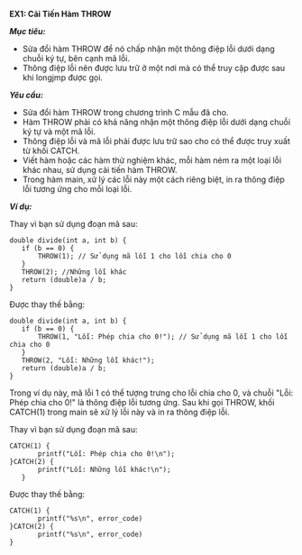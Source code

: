 **EX1: Cải Tiến Hàm THROW**

**_Mục tiêu:_**

- Sửa đổi hàm THROW để nó chấp nhận một thông điệp lỗi dưới dạng chuỗi ký tự, bên cạnh mã lỗi.
- Thông điệp lỗi nên được lưu trữ ở một nơi mà có thể truy cập được sau khi longjmp được gọi.

**_Yêu cầu:_**

- Sửa đổi hàm THROW trong chương trình C mẫu đã cho.
- Hàm THROW phải có khả năng nhận một thông điệp lỗi dưới dạng chuỗi ký tự và một mã lỗi.
- Thông điệp lỗi và mã lỗi phải được lưu trữ sao cho có thể được truy xuất từ khối CATCH.
- Viết hàm hoặc các hàm thử nghiệm khác, mỗi hàm ném ra một loại lỗi khác nhau, sử dụng cải tiến hàm THROW.
- Trong hàm main, xử lý các lỗi này một cách riêng biệt, in ra thông điệp lỗi tương ứng cho mỗi loại lỗi.

**_Ví dụ:_**

Thay vì bạn sử dụng đoạn mã sau:

```
double divide(int a, int b) {
   if (b == 0) {
       THROW(1); // Sử dụng mã lỗi 1 cho lỗi chia cho 0
   }
   THROW(2); //Những lỗi khác
   return (double)a / b;
}
```
Được thay thế bằng:

```
double divide(int a, int b) {
   if (b == 0) {
       THROW(1, "Lỗi: Phép chia cho 0!"); // Sử dụng mã lỗi 1 cho lỗi chia cho 0
   }
   THROW(2, "Lỗi: Những lỗi khác!");
   return (double)a / b;
}
```

Trong ví dụ này, mã lỗi 1 có thể tượng trưng cho lỗi chia cho 0, và chuỗi "Lỗi: Phép chia cho 0!" là thông điệp lỗi tương ứng. Sau khi gọi THROW, khối CATCH(1) trong main sẽ xử lý lỗi này và in ra thông điệp lỗi.

Thay vì bạn sử dụng đoạn mã sau:

```
CATCH(1) {
       printf("Lỗi: Phép chia cho 0!\n");
}CATCH(2) {
       printf("Lỗi: Những lỗi khác!\n");
   }
```

Được thay thế bằng:

```
CATCH(1) {
       printf("%s\n", error_code)
}CATCH(2) {
       printf("%s\n", error_code)
}
```

